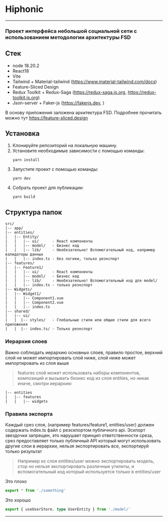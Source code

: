 # Hiphonic
---
### Проект интерфейса небольшой социальной сети с использованием методологии архитектуры FSD

## Стек
- node 18.20.2
- React18
- Vite
- Tailwind + Material-tailwind (https://www.material-tailwind.com/docs)
- Feature-Sliced Design
- Redux Toolkit + Redux-Saga (https://redux-saga.js.org, https://redux-toolkit.js.org)
- Json-server + Faker-js (https://fakerjs.dev, )

В основу приложения заложена архитектура FSD. Подробнее прочитать можно тут https://feature-sliced.design


## Установка

1. Клонируйте репозиторий на локальную машину.
2. Установите необходимые зависимости с помощью команды:
   ```
   yarn install
   ```
3. Запустите проект с помощью команды:
   ```
   yarn dev
   ```
4. Собрать проект для публикации:
   ```
   yarn build
   ```

## Структура папок

```
src/
|-- app/
|-- entities/
|   |-- Entity/
|   |   |-- ui/      - React компоненты
|   |   |-- model/   - Бизнес код
|   |   |-- lib/     - Необязательно! Вспомогательный код, например валидаторы данных
|   |   |-- index.ts - без логики, только реэкспорт
|-- features/
|   |-- Feature1/
|   |   |-- ui/      - React компоненты
|   |   |-- model/   - Бизнес код
|   |   |-- lib/     - Необязательно! Вспомогательный код для model/
|   |   |-- index.ts - только реэкспорт
|-- Widgets/
|   |-- Widget1/
|   |   |-- Component1.vue
|   |   |-- Component2.vue
|   |   |-- index.ts
|-- shared/
|   |-- ui/
|   |  |-- styles/   - Глобальные стили или общие стили для всего приложения
|   |  |-- index.ts/ - Только реэкспорт
```
### Иерархия слоев

Важно соблюдать иерархию основных слоев, правило простое,
верхний слой не может импортировать слой ниже,
слой ниже может импортировать из слоя выше

> features слой может использовать наборы компонентов, композиций и вызывать бизнес код из слоя entities,
> но никак иначе, смотри иерархию

```
|-- entities
|   |-- features
|   |   |-- widgets
```

### Правила экспорта
Каждый срез слоя, (например features/feature1, entities/user) должен содержать index.ts файл с реэскпортом публичного api.
Эскпорт звездочки запрещен, это нарушает принцип ответственности среза, срез предоставляет только публичный API
который могут использовать другие слои в иерархии, нельзя экспортировать все, экспортируй только результат

> Например из слоя entities/user можно экспортировать модель, стор но нельзя экспортировать различные утилиты, и вспомогательный код
> который используется только в entities/user

Это плохо
```ts
export * from './something'
```
Это хорошо
```ts
export { useUserStore, type UserEntity } from './model/'
```
---------------------
